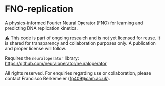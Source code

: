 # FNO-replication

A physics-informed Fourier Neural Operator (FNO) for learning and predicting DNA replication kinetics.

⚠️ This code is part of ongoing research and is not yet licensed for reuse. It is shared for transparency and collaboration purposes only. A publication and proper license will follow.

Requires the `neuraloperator` library: https://github.com/neuraloperator/neuraloperator

All rights reserved. For enquiries regarding use or collaboration, please contact Francisco Berkemeier ([fp409@cam.ac.uk](mailto:fp409@cam.ac.uk)).
